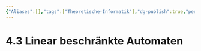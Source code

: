 ```yaml
---
{"Aliases":[],"tags":["Theoretische-Informatik"],"dg-publish":true,"permalink":"/02-all-notes/4-3-linear-beschraenkte-automaten/","dgHomeLink":true,"dgPassFrontmatter":true}
---
```


# 4.3 Linear beschränkte Automaten